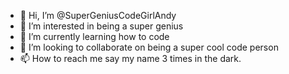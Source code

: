 - 👋 Hi, I’m @SuperGeniusCodeGirlAndy
- 👀 I’m interested in being a super genius
- 🌱 I’m currently learning how to code
- 💞️ I’m looking to collaborate on being a super cool code person
- 📫 How to reach me say my name 3 times in the dark.

<!---
SuperGeniusCodeGirlAndy/SuperGeniusCodeGirlAndy is a ✨ special ✨ repository because its `README.md` (this file) appears on your GitHub profile.
You can click the Preview link to take a look at your changes.
--->

